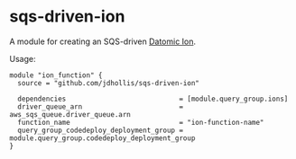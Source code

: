 # sqs-driven-ion

A module for creating an SQS-driven [Datomic Ion](https://docs.datomic.com/cloud/ions/ions.html).

Usage:

```hcl
module "ion_function" {
  source = "github.com/jdhollis/sqs-driven-ion"

  dependencies                            = [module.query_group.ions]
  driver_queue_arn                        = aws_sqs_queue.driver_queue.arn
  function_name                           = "ion-function-name"
  query_group_codedeploy_deployment_group = module.query_group.codedeploy_deployment_group
}
```
